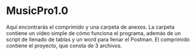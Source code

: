 # MusicPro1.0

Aquí encontrarás el comprimido y una carpeta de anexos.
La carpeta contiene un vídeo simple de cómo funciona el programa, además de un script de llenado de tablas y un word para llenar el Postman.
El comprimido contiene el proyecto, que consta de 3 archivos.

